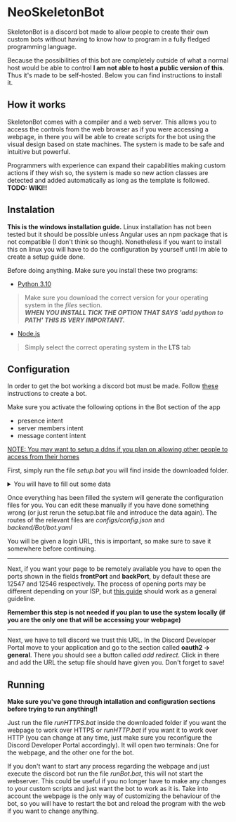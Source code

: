 # NeoSkeletonBot

SkeletonBot is a discord bot made to allow people to create their own custom bots without having to know how to program in a fully fledged programming language. 

Because the possibilities of this bot are completely outside of what a normal host would be able to control **I am not able to host a public version of this**. Thus it's made to be self-hosted. Below you can find instructions to install it.

## How it works

SkeletonBot comes with a compiler and a web server. This allows you to access the controls from the web browser as if you were accessing a webpage, in there you will be able to create scripts for the bot using the visual design based on state machines. The system is made to be safe and intuitive but powerful.

Programmers with experience can expand their capabilities making custom actions if they wish so, the system is made so new action classes are detected and added automatically as long as the template is followed.  
**TODO: WIKI!!**

## Instalation

**This is the windows installation guide.** Linux installation has not been tested but it should be possible unless Angular uses an npm package that is not compatible (I don't think so though). Nonetheless if you want to install this on linux you will have to do the configuration by yourself until Im able to create a setup guide done.

Before doing anything. Make sure you install these two programs:

 - [Python 3.10](https://www.python.org/downloads/release/python-3104/)  
> Make sure you download the correct version for your operating system in the *files* section.  
> ***WHEN YOU INSTALL TICK THE OPTION THAT SAYS 'add python to PATH' THIS IS VERY IMPORTANT.***


 - [Node.js](https://nodejs.org/en/download/)  
> Simply select the correct operating system in the **LTS** tab  


## Configuration

In order to get the bot working a discord bot must be made. Follow [these](https://dsharpplus.github.io/articles/basics/bot_account.html) instructions to create a bot.

Make sure you activate the following options in the Bot section of the app

 - presence intent
 - server members intent
 - message content intent

<ins>NOTE: You may want to setup a [ddns](https://www.noip.com) if you plan on allowing other people to access from their homes<ins>

First, simply run the file *setup.bat* you will find inside the downloaded folder.  
 
 <details>
  <summary>You will have to fill out some data</summary>
   - Your IP or DNS route will be the main body of the url (it's basically the "something.com" part of a URL), most likely you won't have any. If you plan to use this locally then "localhost" will do the trick just fine, but if you plan on having this publicly then you will either need a ddns (noted before) or your public IP (most IPs change from time to time, so if you choose this then it will probably break eventually). To get your IP simply look up in google "what is my IP" and you will be shown something in the format of x.x.x.x (e.g 123.456.78.9).  <br> <br> 
   - The bot server port is the number the bot app "binds" to. If you don't know what this is then just leave the default.  <br> <br> 
   - The website port is the number the website "binds" to. As with the bot port, if you don't know what it is then just leave it as default.  <br> <br> 
   - The listen port is the IPs that the bot will be listening to. 0.0.0.0 means it will listen to everything. If you are going to run this locally you can change this to 127.0.0.1 so it only listens to your own pc, but this is not necessary and 0.0.0.0 will work just fine.  <br> <br> 
   - the https option will just let the program know better how to generate the login URL (details about this below). This will not have any effect in the configuration of the system onwards.  <br> <br> 
   - The Client secret is a code provided by Discord in order to connect with them. Do not share this code with anyone. This should be given in the Discord Developer Portal app, just follow the path given in the terminal.  <br> <br> 
   - The Client ID is the id of the user created for your bot in discord. Follow the path given in the terminal.  <br> <br> 
   - The token is a secret code that lets Discord know that bot is yours. Do not share this code with anyone. Can be found in the path given by the terminal.  <br> <br> 
 </details>
 
 Once everything has been filled the system will generate the configuration files for you. You can edit these manually if you have done something wrong (or just rerun the setup.bat file and introduce the data again). The routes of the relevant files are *configs/config.json* and *backend/Bot/bot.yaml*
 
You will be given a login URL, this is important, so make sure to save it somewhere before continuing.
 
---
 
Next, if you want your page to be remotely available you have to open the ports shown in the fields **frontPort** and **backPort**, by default these are 12547 and 12546 respectively. The process of opening ports may be different depending on your ISP, but [this guide](https://nordvpn.com/es/blog/open-ports-on-router/) should work as a general guideline.
 
**Remember this step is not needed if you plan to use the system locally (if you are the only one that will be accessing your webpage)**  
 
---
 
Next, we have to tell discord we trust this URL. In the Discord Developer Portal move to your application and go to the section called **oauth2 -> general**. There you should see a button called *add redirect*. Click in there and add the URL the setup file should have given you. Don't forget to save!

## Running

**Make sure you've gone through intallation and configuration sections before trying to run anything!!**

Just run the file *runHTTPS.bat* inside the downloaded folder if you want the webpage to work over HTTPS or *runHTTP.bat* if you want it to work over HTTP (you can change at any time, just make sure you reconfigure the Discord Developer Portal accordingly). It will open two terminals: One for the webpage, and the other one for the bot.

If you don't want to start any process regarding the webpage and just execute the discord bot run the file *runBot.bat*, this will not start the webserver. This could be useful if you no longer have to make any changes to your custom scripts and just want the bot to work as it is. Take into account the webpage is the only way of customizing the behaviour of the bot, so you will have to restart the bot and reload the program with the web if you want to change anything.
